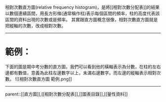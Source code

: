 相對次數直方圖(relative frequency histogram)，是將[[相對次數分配表]]的結果以數個連續區間，用長方形條(通常稱作柱)表示每個區間的頻率，柱的高度代表該區間的資料出現的次數或是頻率。
其實跟直方圖概念很像，相對次數直方圖就是把縱軸的次數，改成相對次數。
- - -
# 範例：
下面的圖是期中考分數的直方圖，我們可以看到他的橫軸表示為分數，在柱的左右邊都有數值，意義為此柱左邊數字以上，未滿右邊數字。而左邊的縱軸表示相對次數。
![[相對次數直方圖 範例.png]]
- - -
parent::[[直方圖]],[[相對次數分配表]],[[圖表目錄]],[[量性資料]]